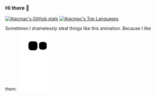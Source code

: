 ### Hi there 👋

<!--
**Ajacmac/Ajacmac** is a ✨ _special_ ✨ repository because its `README.md` (this file) appears on your GitHub profile.

Here are some ideas to get you started:

- 🔭 I’m currently working on ...
- 🌱 I’m currently learning ...
- 👯 I’m looking to collaborate on ...
- 🤔 I’m looking for help with ...
- 💬 Ask me about ...
- 📫 How to reach me: ...
- 😄 Pronouns: ...
- ⚡ Fun fact: ...
-->

[![Ajacmac's GitHub stats](https://github-readme-stats.vercel.app/api?username=ajacmac&count_private=true&theme=github_dark)](https://github.com/anuraghazra/github-readme-stats)
[![Ajacmac's Top Languages](https://github-readme-stats.vercel.app/api/top-langs/?username=ajacmac&count_private=true&theme=github_dark)](https://github.com/anuraghazra/github-readme-stats)

Sometimes I shamelessly steal things like this animation. Because I like them.
![Snake animation](https://github.com/rafaballerini/rafaballerini/blob/output/github-contribution-grid-snake.svg)
